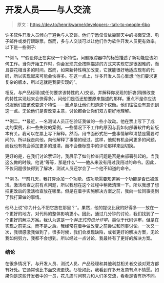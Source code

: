 # 开发人员——与人交流

> 原文：<https://dev.to/henrikwarne/developers--talk-to-people-6bo>

许多软件开发人员倾向于避免与人交谈。他们宁愿仅仅依靠聊天中的书面交流、电子邮件或发行跟踪票。然而，多与人交谈可以让他们作为软件开发人员更有效率。以下是一些例子:

**例 1。**假设你正在实现一个新特性。问题跟踪器中的标签描述了新功能应该如何工作。当你开始工作时，你会发现完全按照描述的方式来实现它是很困难的，而且要花相当多的时间。然而，如果新特性稍加改变，它就能很好地适应现有的代码，所以实现起来可能会快得多。在这一点上，许多开发人员心里想:“他们要求更复杂的版本，所以这就是我要实现的”。

相反，与产品经理(或任何要求该特性的人)交谈，并解释你发现的折衷(稍微改变的特性实现起来会快得多)。问他们是否还想要原来描述的那样。重点不是你应该说服他们应该改变这个特性——重点是让他们知道这个权衡。他们往往没有意识到这一点。无论他们是否改变主意，讨论都会让你们双方更好地理解。

**例二。**最近，一名测试人员正在验证我做的一些小改动。他在票上写下了成功的案例，和一些失败的案例。一些情况下不工作的原因与我如何部署软件的新版本有关。我可以在票上写下解释。然而，用书面形式把一些事情解释清楚是需要时间的。所以我走向他，向他解释了事情的经过。这样，他就有机会问更多的问题，而我也有机会添加更多的澄清，而不会像标签中的评论那样来回切换。

更好的是，在我们讨论票证时，我展示了如何检查问题是否是由部署引起的。当我这么做的时候，他说“等等，那是什么”——他从来没有用过我用过的命令。因此，不仅问题很快得到了解决，测试人员还学会了一个他不知道的命令。

**例 3。**前几天，我打算添加一个功能，该功能需要知道另一个功能是否已被激活。激活检查之前有点问题，所以我想在这个过程中稍微清理一下。所以我想了想把更改后的激活检查放在哪里。但是在着手实施解决方案之前，我向一位同事提到了我打算做的事情。

他马上说“你为什么不把它放在那里？”。果然，他的提议比我的好得多——放在一个更好的地方，对代码的整体影响更小。因此，通过几分钟的讨论，我们找到了一个更好的解决方案。我认为这是一个*非正式的设计评审*，类似于代码评审，但是在实现之前完成，而不是之后。我经常在着手做改变之前尝试和同事讨论。一次又一次，我很感激我做到了。很多时候，我们会发现缺陷，或者更好的解决方案，无论我如何努力，我都不会想到。所以经过一点讨论，我最终有了更好的解决方案。

### 结论

在很多情况下，与开发人员、测试人员、产品经理和其他利益相关者交谈对双方都有好处。它通常也比书面交流更快。尽管如此，我看到许多开发商有点不情愿。如果你是这些开发者中的一员，花几周时间努力和人们多交流，看看是否有所不同。